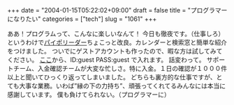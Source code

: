 +++
date = "2004-01-15T05:22:02+09:00"
draft = false
title = "プログラマーになりたい"
categories = ["tech"]
slug = "1061"
+++

ああ！プログラムって、こんなに楽しいなんて！
今日も徹夜です。（仕事しろ）
というわけで<a href="http://www.paipo.cc/user/?ieiri">パイポリーダー</a>ちょこっと改良。カレンダーと検索窓と簡単な紹介をつけました。
ついでにゲストアカウントも作ったので、暇な方は試してみてください。
<a href="http://www.paipo.cc/user/?guest">ここ</a>から、ID:guest  PASS:guest で入れます。
話変わって。
サポートチーム、入金確認チームが大変な忙しさ。特に入金。１日の確認が１０００件以上と聞いてひっくり返ってしまいました。
どちらも裏方的な仕事ですが、とても大事な業務。いわば”縁の下の力持ち”、頑張ってくれてるみんなには本当に感謝しています。
僕も負けてられない。（プログラマーに）
